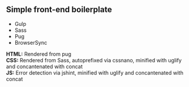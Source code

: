 ## Simple front-end boilerplate
* Gulp
* Sass
* Pug
* BrowserSync

**HTML:** Rendered from pug  
**CSS:** Rendered from Sass, autoprefixed via cssnano, minified with uglify and concantenated with concat  
**JS:** Error detection via jshint, minified with uglify and concantenated with concat  
